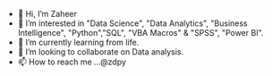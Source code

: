 - 👋 Hi, I’m Zaheer
- 👀 I’m interested in "Data Science", "Data Analytics", "Business Intelligence", "Python","SQL", "VBA Macros" & "SPSS", "Power BI".
- 🌱 I’m currently learning from life.
- 💞️ I’m looking to collaborate on Data analysis.
- 📫 How to reach me ...@zdpy

<!---
Zdpy/Zdpy is a ✨ special ✨ repository because its `README.md` (this file) appears on your GitHub profile.
You can click the Preview link to take a look at your changes.
--->

